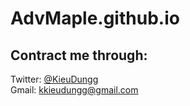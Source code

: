 # AdvMaple.github.io

## Contract me through:
Twitter: [@KieuDungg](https://twitter.com/KieuDungg)  
Gmail: kkieudungg@gmail.com